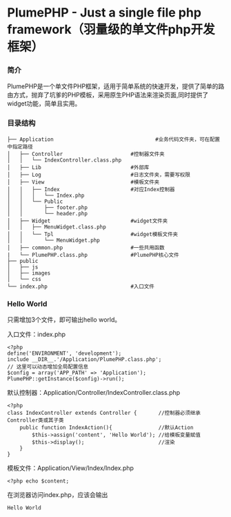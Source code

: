 PlumePHP - Just a single file php framework（羽量级的单文件php开发框架）
========


### 简介

PlumePHP是一个单文件PHP框架，适用于简单系统的快速开发，提供了简单的路由方式，抛弃了坑爹的PHP模板，采用原生PHP语法来渲染页面,同时提供了widget功能，简单且实用。


### 目录结构

    ├── Application                                 #业务代码文件夹，可在配置中指定路径
    │   ├── Controller                      #控制器文件夹
    │   │   └── IndexController.class.php
    │   ├── Lib                             #外部库
    │   ├── Log                             #日志文件夹，需要写权限
    │   ├── View                            #模板文件夹
    │   │   ├── Index                       #对应Index控制器
    │   │   │   └── Index.php
    │   │   └── Public
    │   │       ├── footer.php
    │   │       └── header.php
    │   ├── Widget                          #widget文件夹
    │   │   ├── MenuWidget.class.php
    │   │   └── Tpl                         #widget模板文件夹
    │   │       └── MenuWidget.php
    │   ├── common.php                      #一些共用函数
    |   └── PlumePHP.class.php              #PlumePHP核心文件
    ├── public
    │   ├── js
    │   ├── images
    │   └── css
    └── index.php                           #入口文件
    
### Hello World

只需增加3个文件，即可输出hello world。

入口文件：index.php

    <?php
    define('ENVIRONMENT', 'development');
    include __DIR__.'/Application/PlumePHP.class.php';
    // 这里可以动态增加全局配置信息
    $config = array('APP_PATH' => 'Application');
    PlumePHP::getInstance($config)->run();
    
默认控制器：Application/Controller/IndexController.class.php

    <?php
    class IndexController extends Controller {       //控制器必须继承Controller类或其子类
        public function IndexAction(){               //默认Action
            $this->assign('content', 'Hello World'); //给模板变量赋值
            $this->display();                        //渲染
        }
    }
    
模板文件：Application/View/Index/Index.php

    <?php echo $content;
    
在浏览器访问index.php，应该会输出

    Hello World
